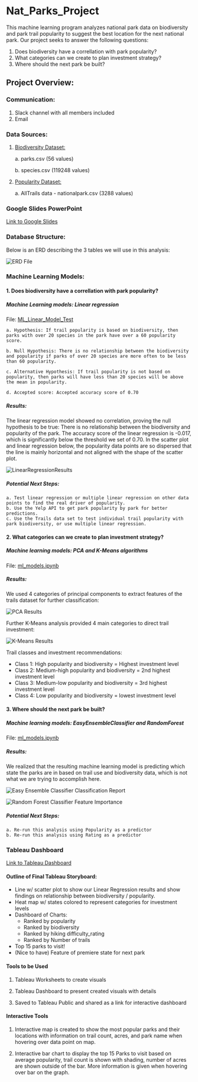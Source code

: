 # Nat_Parks_Project

This machine learning program analyzes national park data on biodiversity and park trail popularity to suggest the best location for the next national park. Our project seeks to answer the following questions:

1. Does biodiversity have a correllation with park popularity?
2. What categories can we create to plan investment strategy? 
3. Where should the next park be built?

## Project Overview:

### Communication:
1. Slack channel with all members included
2. Email

### Data Sources:

1. [Biodiversity Dataset:](https://www.kaggle.com/datasets/nationalparkservice/park-biodiversity?select=parks.csv)

    a. parks.csv (56 values)

    b. species.csv (119248 values)

2. [Popularity Dataset:](https://www.kaggle.com/datasets/planejane/national-park-trails)

    a. AllTrails data - nationalpark.csv (3288 values)

### Google Slides PowerPoint

[Link to Google Slides](https://docs.google.com/presentation/d/1K_Hdr0zkWgMWZNgbmpIYqnqNQ8xBo2TaI6PAxGkzRgg/edit?usp=sharing)

### Database Structure: 

Below is an ERD describing the 3 tables we will use in this analysis:

![ERD File](https://github.com/B-Stanley-0316/Nat_Parks_Project/blob/main/Resources/ERD.png)


### Machine Learning Models: 

#### 1. Does biodiversity have a correllation with park popularity?

##### Machine Learning models: Linear regression
File: [ML_Linear_Model_Test](ML_Linear_Regression_Test.ipynb)

    a. Hypothesis: If trail popularity is based on biodiversity, then parks with over 20 species in the park have over a 60 popularity score.
    
    b. Null Hypothesis: There is no relationship between the biodiversity and popularity if parks of over 20 species are more often to be less than 60 popularity.

    c. Alternative Hypothesis: If trail popularity is not based on popularity, then parks will have less than 20 species will be above the mean in popularity.

    d. Accepted score: Accepted accuracy score of 0.70

##### Results: 
The linear regression model showed no correlation, proving the null hypothesis to be true: There is no relationship between the biodiversity and popularity of the park. The accuracy score of the linear regression is -0.017, which is significantly below the threshold we set of 0.70. In the scatter plot and linear regression below, the popularity data points are so dispersed that the line is mainly horizontal and not aligned with the shape of the scatter plot. 

![LinearRegressionResults](Resources/ML_Screenshots/regression_fitline.png)

##### Potential Next Steps: 
    a. Test linear regression or multiple linear regression on other data points to find the real driver of popularity.
    b. Use the Yelp API to get park popularity by park for better predictions.
    c. Use the Trails data set to test individual trail popularity with park biodiversity, or use multiple linear regression. 


#### 2. What categories can we create to plan investment strategy? 

##### Machine learning models: PCA and K-Means algorithms
File: [ml_models.ipynb](ml_models.ipynb)

##### Results:
We used 4 categories of principal components to extract features of the trails dataset for further classification:

![PCA Results](Resources/ML_Screenshots/PCA_results.png)

Further K-Means analysis provided 4 main categories to direct trail investment:

![K-Means Results](Resources/ML_Screenshots/scatter_3d_clustering.png)

Trail classes and investment recommendations: 
* Class 1: High popularity and biodiversity = Highest investment level
* Class 2: Medium-high popularity and biodiversity = 2nd highest investment level
* Class 3: Medium-low popularity and biodiversity = 3rd highest investment level
* Class 4: Low popularity and biodiversity = lowest investment level

#### 3. Where should the next park be built?

##### Machine learning models: EasyEnsembleClassifier and RandomForest
File: [ml_models.ipynb](ml_models.ipynb)

##### Results: 
We realized that the resulting machine learning model is predicting which state the parks are in based on trail use and biodiversity data, which is not what we are trying to accomplish here. 

![Easy Ensemble Classifier Classification Report](Resources/ML_Screenshots/EEC_classification_report.png)

![Random Forest Classifier Feature Importance](Resources/ML_Screenshots/RF_Feature_importance.png)

##### Potential Next Steps: 
    a. Re-run this analysis using Popularity as a predictor 
    b. Re-run this analysis using Rating as a predictor


### Tableau Dashboard

[Link to Tableau Dashboard](https://public.tableau.com/app/profile/brittney.r.stanley/viz/Nat_Parks_Project/Parks_Map?publish=yes)

#### Outline of Final Tableau Storyboard:
* Line w/ scatter plot to show our Linear Regression results and show findings on relationship between biodiversity / popularity.
* Heat map w/ states colored to represent categories for investment levels
* Dashboard of Charts:
    * Ranked by popularity
    * Ranked by biodiversity
    * Ranked by hiking difficulty_rating
    * Ranked by Number of trails
* Top 15 parks to visit!
* (Nice to have) Feature of premiere state for next park

#### Tools to be Used
1. Tableau Worksheets to create visuals

2. Tableau Dashboard to present created visuals with details

3. Saved to Tableau Public and shared as a link for interactive dashboard

#### Interactive Tools
1. Interactive map is created to show the most popular parks and their locations with information on trail count, acres, and park name when hovering over data point on map.

2. Interactive bar chart to display the top 15 Parks to visit based on average popularity, trail count is shown with shading, number of acres are shown outside of the bar. More information is given when hovering over bar on the graph.
